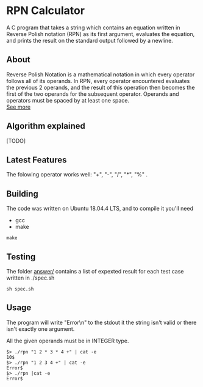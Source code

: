 # RPN Calculator

A C program that takes a string which contains an equation written in
Reverse Polish notation (RPN) as its first argument, evaluates the equation,
and prints the result on the standard output followed by a newline.  

## About

Reverse Polish Notation is a mathematical notation in which every operator
follows all of its operands. In RPN, every operator encountered evaluates the
previous 2 operands, and the result of this operation then becomes the first of
the two operands for the subsequent operator. Operands and operators must be
spaced by at least one space.  
[See more](https://en.wikipedia.org/wiki/Reverse_Polish_notation)

## Algorithm explained

[TODO]

## Latest Features

The folowing operator works well: "+", "-", "/", "\*", "%" .

## Building

The code was written on Ubuntu 18.04.4 LTS, and to compile it you'll need
- gcc
- make

```
make
```

## Testing

The folder [answer/](https://github.com/Robright20/rpn_calc/tree/master/answers)
contains a list of expexted result for each test case written in ./spec.sh

```
sh spec.sh
```

## Usage

The program will write "Error\n" to the stdout it the string isn't valid or
there isn't exactly one argument.

All the given operands must be in INTEGER type.

```
$> ./rpn "1 2 * 3 * 4 +" | cat -e
10$
$> ./rpn "1 2 3 4 +" | cat -e
Error$
$> ./rpn |cat -e
Error$
```
